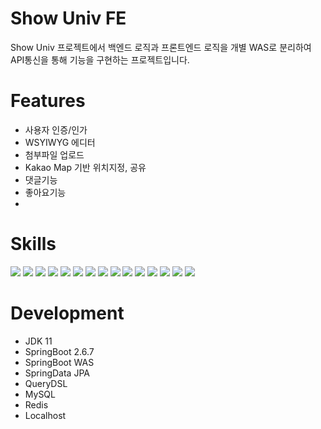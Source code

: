 # Show Univ FE
Show Univ 프로젝트에서 백엔드 로직과 프론트엔드 로직을 개별 WAS로 분리하여 API통신을 통해 기능을 구현하는 프로젝트입니다.

# Features
- 사용자 인증/인가
- WSYIWYG 에디터
- 첨부파일 업로드
- Kakao Map 기반 위치지정, 공유
- 댓글기능
- 좋아요기능
- 
# Skills
<img src="https://img.shields.io/badge/Java-007396?style=for-the-badge&logo=java&logoColor=white"/> <img src="https://img.shields.io/badge/Spring%20Boot-6DB33F.svg?&style=for-the-badge&logo=SpringBoot&logoColor=white"/> <img src="https://img.shields.io/badge/gradle-02303A?style=for-the-badge&logo=gradle&logoColor=white"> <img src="https://img.shields.io/badge/Spring%20Security-6DB33F.svg?&style=for-the-badge&logo=SpringSecurity&logoColor=white"/> <img src="https://img.shields.io/badge/JPA-6DB33F.svg?&style=for-the-badge&logo=JPA&logoColor=white"/> <img src="https://img.shields.io/badge/QueryDSL-00599C.svg?&style=for-the-badge&logo=QueryDSL&logoColor=white"/>  <img src="https://img.shields.io/badge/MySQL-4479A1.svg?&style=for-the-badge&logo=MySQL&logoColor=white"/> <img src="https://img.shields.io/badge/Redis-DC382D.svg?&style=for-the-badge&logo=Redis&logoColor=white"/> <img src="https://img.shields.io/badge/JavaScript-F7DF1E.svg?&style=for-the-badge&logo=JavaScript&logoColor=white"/> <img src="https://img.shields.io/badge/HTML5-E34F26.svg?&style=for-the-badge&logo=HTML5&logoColor=white"/>
<img src="https://img.shields.io/badge/jQuery-0769AD.svg?&style=for-the-badge&logo=jQuery&logoColor=white"/>
<img src="https://img.shields.io/badge/JUnit5-25A162.svg?&style=for-the-badge&logo=JUnit5&logoColor=white"/> <img src="https://img.shields.io/badge/Bootstrap-7952B3.svg?&style=for-the-badge&logo=Bootstrap&logoColor=white"/>
<img src="https://img.shields.io/badge/WebFlux-25A162.svg?&style=for-the-badge&logo=WebFlux&logoColor=white"/>
<img src="https://img.shields.io/badge/Mustache-F7DF1E.svg?&style=for-the-badge&logo=WebFlux&logoColor=white"/>


# Development
- JDK 11
- SpringBoot 2.6.7
- SpringBoot WAS
- SpringData JPA
- QueryDSL
- MySQL
- Redis
- Localhost
